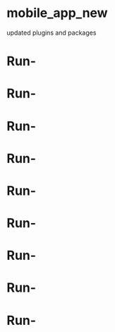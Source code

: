 # mobile_app_new
updated plugins and packages
# Run-
# Run-
# Run-
# Run-
# Run-
# Run-
# Run-
# Run-
# Run-
